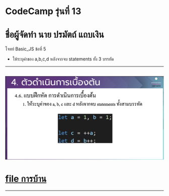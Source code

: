 # CodeCamp รุ่นที่ 13

# **ชื่อผู้จัดทำ นาย ปรมัตถ์ แถบเงิน**

โจทย์ Basic_JS ข้อที่ 5
- ให้ระบุค่าของ a,b,c,d หลังจากจบ statements ทั้ง 3 บรรทัด
---
![picpra gob](pic05.png)
---
# [file การบ้าน](basicJS05.js)
---